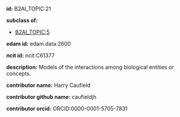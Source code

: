 **id:** B2AI_TOPIC:21

**subclass of:**

- [B2AI_TOPIC:5](../DataTopic.markdown)

**edam id:** edam.data:2600

**ncit id:** ncit:C61377

**description:** Models of the interactions among biological entities or concepts.

**contributor name:** Harry Caufield

**contributor github name:** caufieldjh

**contributor orcid:** ORCID:0000-0001-5705-7831

